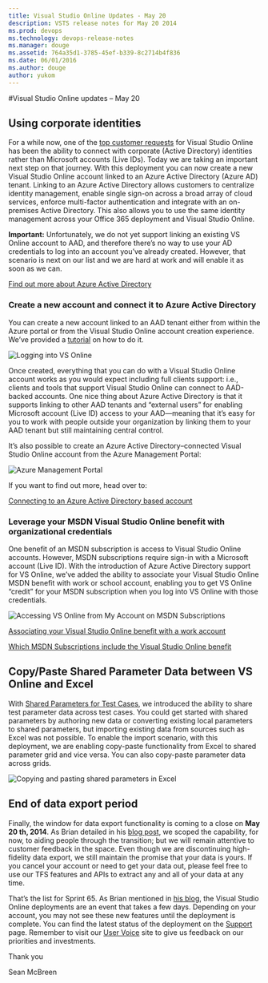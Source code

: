 ```yaml
---
title: Visual Studio Online Updates - May 20
description: VSTS release notes for May 20 2014
ms.prod: devops
ms.technology: devops-release-notes
ms.manager: douge
ms.assetid: 764a35d1-3785-45ef-b339-8c2714b4f836
ms.date: 06/01/2016
ms.author: douge
author: yukom
---
```


#Visual Studio Online updates – May 20

## Using corporate identities

For a while now, one of the [top customer requests](http://visualstudio.uservoice.com/forums/121579-visual-studio/suggestions/2605763-adfs-federated-authentication-for-visual-studio-on) for Visual Studio Online has been the ability to connect with corporate (Active Directory) identities rather than Microsoft accounts (Live IDs). Today we are taking an important next step on that journey. With this deployment you can now create a new Visual Studio Online account linked to an Azure Active Directory (Azure AD) tenant. Linking to an Azure Active Directory allows customers to centralize identity management, enable single sign-on across a broad array of cloud services, enforce multi-factor authentication and integrate with an on-premises Active Directory. This also allows you to use the same identity management across your Office 365 deployment and Visual Studio Online.

**Important:** Unfortunately, we do not yet support linking an existing VS Online account to AAD, and therefore there’s no way to use your AD credentials to log into an account you’ve already created. However, that scenario is next on our list and we are hard at work and will enable it as soon as we can.

[Find out more about Azure Active Directory](/azure/active-directory/)

### Create a new account and connect it to Azure Active Directory

You can create a new account linked to an AAD tenant either from within the Azure portal or from the Visual Studio Online account creation experience. We’ve provided a [tutorial](https://visualstudio.microsoft.com/en-us/get-started/connect-to-vs) on how to do it.

![Logging into VS Online](_img/5_20_01.png)

Once created, everything that you can do with a Visual Studio Online account works as you would expect including full clients support: i.e., clients and tools that support Visual Studio Online can connect to AAD-backed accounts. One nice thing about Azure Active Directory is that it supports linking to other AAD tenants and “external users” for enabling Microsoft account (Live ID) access to your AAD—meaning that it’s easy for you to work with people outside your organization by linking them to your AAD tenant but still maintaining central control.

It’s also possible to create an Azure Active Directory–connected Visual Studio Online account from the Azure Management Portal:

![Azure Management Portal](_img/5_20_02.png)

If you want to find out more, head over to:

[Connecting to an Azure Active Directory based account](https://visualstudio.microsoft.com/en-us/get-started/connect-to-vs)

### Leverage your MSDN Visual Studio Online benefit with organizational credentials

One benefit of an MSDN subscription is access to Visual Studio Online accounts. However, MSDN subscriptions require sign-in with a Microsoft account (Live ID). With the introduction of Azure Active Directory support for VS Online, we’ve added the ability to associate your Visual Studio Online MSDN benefit with work or school account, enabling you to get VS Online “credit” for your MSDN subscription when you log into VS Online with those credentials.

![Accessing VS Online from My Account on MSDN Subscriptions](_img/5_20_03.png)

[Associating your Visual Studio Online benefit with a work account](https://msdn.microsoft.com/subscriptions/dn531048.aspx)

[Which MSDN Subscriptions include the Visual Studio Online benefit](https://azure.microsoft.com/pricing/details/visual-studio-team-services/)

## Copy/Paste Shared Parameter Data between VS Online and Excel

With [Shared Parameters for Test Cases](apr-03-team-services.md), we introduced the ability to share test parameter data across test cases. You could get started with shared parameters by authoring new data or converting existing local parameters to shared parameters, but importing existing data from sources such as Excel was not possible. To enable the import scenario, with this deployment, we are enabling copy-paste functionality from Excel to shared parameter grid and vice versa. You can also copy-paste parameter data across grids.

![Copying and pasting shared parameters in Excel](_img/5_20_04.png)

## End of data export period

Finally, the window for data export functionality is coming to a close on **May 20 th, 2014**. As Brian detailed in his [blog post](http://blogs.msdn.com/b/bharry/archive/2014/02/21/vs-online-early-adopter-program-extended-to-may-7-2014.aspx), we scoped the capability, for now, to aiding people through the transition; but we will remain attentive to customer feedback in the space. Even though we are discontinuing high-fidelity data export, we still maintain the promise that your data is yours. If you cancel your account or need to get your data out, please feel free to use our TFS features and APIs to extract any and all of your data at any time.

That’s the list for Sprint 65. As Brian mentioned in [his blog](http://blogs.msdn.com/b/bharry/archive/2014/05/01/visual-studio-online-update-may-1st.aspx), the Visual Studio Online deployments are an event that takes a few days. Depending on your account, you may not see these new features until the deployment is complete. You can find the latest status of the deployment on the [Support](https://visualstudio.microsoft.com/support/support-overview-vs) page. Remember to visit our [User Voice](https://visualstudio.uservoice.com/forums/330519-vso) site to give us feedback on our priorities and investments.

Thank you

Sean McBreen
























